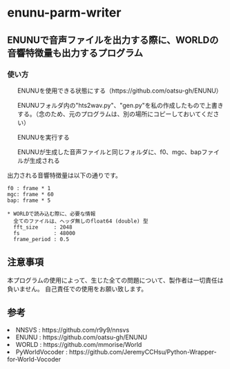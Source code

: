 # enunu-parm-writer
<h2>ENUNUで音声ファイルを出力する際に、WORLDの音響特徴量も出力するプログラム</h2>

<h3>使い方</h3>
<ol>ENUNUを使用できる状態にする（https://github.com/oatsu-gh/ENUNU）</ol>
<ol>ENUNUフォルダ内の"hts2wav.py"、"gen.py"を私の作成したもので上書きする。（念のため、元のプログラムは、別の場所にコピーしておいてください）</ol>
<ol>ENUNUを実行する</ol>
<ol>ENUNUが生成した音声ファイルと同じフォルダに、f0、mgc、bapファイルが生成される</ol>

<p>出力される音響特徴量は以下の通りです。</p>

	f0 : frame * 1
	mgc: frame * 60
	bap: frame * 5
	
	* WORLDで読み込む際に、必要な情報
	  全てのファイルは、ヘッダ無しのfloat64 (double) 型
	  fft_size     : 2048 
	  fs           : 48000
	  frame_period : 0.5

<h2>注意事項</h2>
本プログラムの使用によって、生じた全ての問題について、製作者は一切責任は負いません。
自己責任での使用をお願い致します。

<h2>参考</h2>
<li>NNSVS          : https://github.com/r9y9/nnsvs </li>	
<li>ENUNU          : https://github.com/oatsu-gh/ENUNU </li>
<li>WORLD          : https://github.com/mmorise/World </li>
<li>PyWorldVocoder : https://github.com/JeremyCCHsu/Python-Wrapper-for-World-Vocoder </li>
